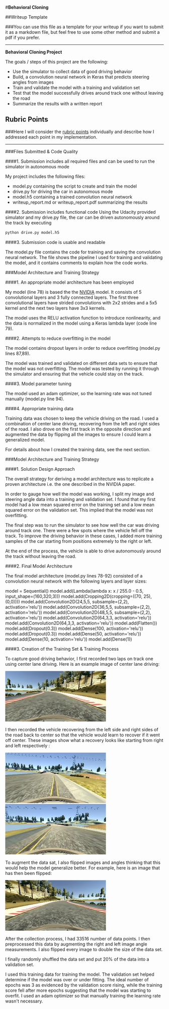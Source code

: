 #**Behavioral Cloning**

##Writeup Template

###You can use this file as a template for your writeup if you want to submit it as a markdown file, but feel free to use some other method and submit a pdf if you prefer.

---

**Behavioral Cloning Project**

The goals / steps of this project are the following:
* Use the simulator to collect data of good driving behavior
* Build, a convolution neural network in Keras that predicts steering angles from images
* Train and validate the model with a training and validation set
* Test that the model successfully drives around track one without leaving the road
* Summarize the results with a written report


[//]: # (Image References)

[image1]: ./examples/placeholder.png "Model Visualization"
[image2]: ./examples/placeholder.png "Grayscaling"
[image3]: ./examples/placeholder_small.png "Recovery Image"
[image4]: ./examples/placeholder_small.png "Recovery Image"
[image5]: ./examples/placeholder_small.png "Recovery Image"
[image6]: ./examples/placeholder_small.png "Normal Image"
[image7]: ./examples/placeholder_small.png "Flipped Image"

## Rubric Points
###Here I will consider the [rubric points](https://review.udacity.com/#!/rubrics/432/view) individually and describe how I addressed each point in my implementation.  

---
###Files Submitted & Code Quality

####1. Submission includes all required files and can be used to run the simulator in autonomous mode

My project includes the following files:
* model.py containing the script to create and train the model
* drive.py for driving the car in autonomous mode
* model.h5 containing a trained convolution neural network
* writeup_report.md or writeup_report.pdf summarizing the results

####2. Submission includes functional code
Using the Udacity provided simulator and my drive.py file, the car can be driven autonomously around the track by executing
```sh
python drive.py model.h5
```

####3. Submission code is usable and readable

The model.py file contains the code for training and saving the convolution neural network. The file shows the pipeline I used for training and validating the model, and it contains comments to explain how the code works.

###Model Architecture and Training Strategy

####1. An appropriate model architecture has been employed

My model (line 78) is based the the [NVIDIA](https://images.nvidia.com/content/tegra/automotive/images/2016/solutions/pdf/end-to-end-dl-using-px.pdf) model. It consists of 5 convolutional layers and 3 fully connected layers. The first three convolutional layers have strided convolutions with 2x2 strides and a 5x5 kernel and the next two layers have 3x3 kernels.

The model uses the RELU activation function to introduce nonlinearity, and the data is normalized in the model using a Keras lambda layer (code line 79).

####2. Attempts to reduce overfitting in the model

The model contains dropout layers in order to reduce overfitting (model.py lines 87,89).

The model was trained and validated on different data sets to ensure that the model was not overfitting. The model was tested by running it through the simulator and ensuring that the vehicle could stay on the track.

####3. Model parameter tuning

The model used an adam optimizer, so the learning rate was not tuned manually (model.py line 94).

####4. Appropriate training data

Training data was chosen to keep the vehicle driving on the road. I used a combination of center lane driving, recovering from the left and right sides of the road. I also drove on the first track in the opposite direction and augmented the data by flipping all the images to ensure I could learn a generalized model.

For details about how I created the training data, see the next section.

###Model Architecture and Training Strategy

####1. Solution Design Approach

The overall strategy for deriving a model architecture was to replicate a proven architecture i.e. the one described in the NVIDIA paper.

In order to gauge how well the model was working, I split my image and steering angle data into a training and validation set. I found that my first model had a low mean squared error on the training set and a low mean squared error on the validation set. This implied that the model was not overfitting.

The final step was to run the simulator to see how well the car was driving around track one. There were a few spots where the vehicle fell off the track. To improve the driving behavior in these cases, I added more training samples of the car starting from positions extremely to the right or left.

At the end of the process, the vehicle is able to drive autonomously around the track without leaving the road.

####2. Final Model Architecture

The final model architecture (model.py lines 78-92) consisted of a convolution neural network with the following layers and layer sizes:

model = Sequential()
model.add(Lambda(lambda x: x / 255.0 - 0.5, input_shape=(160,320,3)))
model.add(Cropping2D(cropping=((70, 25), (0,0))))
model.add(Convolution2D(24,5,5, subsample=(2,2), activation='relu'))
model.add(Convolution2D(36,5,5, subsample=(2,2), activation='relu'))
model.add(Convolution2D(48,5,5, subsample=(2,2), activation='relu'))
model.add(Convolution2D(64,3,3, activation='relu'))
model.add(Convolution2D(64,3,3, activation='relu'))
model.add(Flatten())
model.add(Dropout(0.3))
model.add(Dense(100, activation='relu'))
model.add(Dropout(0.3))
model.add(Dense(50, activation='relu'))
model.add(Dense(10, activation='relu'))
model.add(Dense(1))


####3. Creation of the Training Set & Training Process

To capture good driving behavior, I first recorded two laps on track one using center lane driving. Here is an example image of center lane driving:

![center](./images/center.jpg)

I then recorded the vehicle recovering from the left side and right sides of the road back to center so that the vehicle would learn to recover if it went off center. These images show what a recovery looks like starting from right and left respectively :

![right](./images/rescue_from_right.jpg)
![left](./images/rescue_from_left.jpg)


To augment the data sat, I also flipped images and angles thinking that this would help the model generalize better. For example, here is an image that has then been flipped:

![center_flipped](./images/center_flipped.jpg)

After the collection process, I had 33516 number of data points. I then preprocessed this data by augmenting the right and left image angle measurements. I also flipped every image to double the size of the data set.

I finally randomly shuffled the data set and put 20% of the data into a validation set.

I used this training data for training the model. The validation set helped determine if the model was over or under fitting. The ideal number of epochs was 3 as evidenced by the validation score rising, while the training score fell after more epochs suggesting that the model was starting to overfit. I used an adam optimizer so that manually training the learning rate wasn't necessary.
